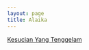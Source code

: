 ```yaml
---
layout: page
title: Alaika
---
```


<div class="htl">
  <a href="/kesucianyangtenggelam-alaika">
Kesucian Yang Tenggelam
  </a>
</div>
